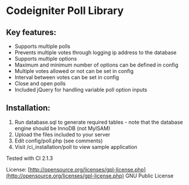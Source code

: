 # Codeigniter Poll Library

## Key features:

* Supports multiple polls
* Prevents multiple votes through logging ip address to the database
* Supports multiple options
* Maximum and minimum number of options can be defined in config
* Multiple votes allowed or not can be set in config
* Interval between votes can be set in config
* Close and open polls
* Included jQuery for handling variable poll option inputs

## Installation:

1. Run database.sql to generate required tables - note that the database engine should be InnoDB (not MyISAM)
2. Upload the files included to your server
3. Edit config/poll.php (see comments)
4. Visit <yourserver>/ci_installation/poll to view sample application

Tested with CI 2.1.3

License: [http://opensource.org/licenses/gpl-license.php](http://opensource.org/licenses/gpl-license.php) GNU Public License